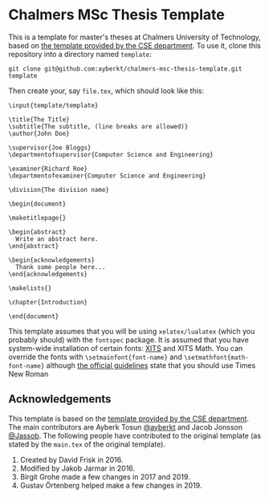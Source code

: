 # Chalmers MSc Thesis Template

This is a template for master's theses at Chalmers University of Technology,
based on [the template provided by the CSE department][0]. To use it, clone
this repository into a directory named `template`:

```
git clone git@github.com:ayberkt/chalmers-msc-thesis-template.git template
```

Then create your, say `file.tex`, which should look like this:

```
\input{template/template}

\title{The Title}
\subtitle{The subtitle, (line breaks are allowed)}
\author{John Doe}

\supervisor{Joe Bloggs}
\departmentofsupervisor{Computer Science and Engineering}

\examiner{Richard Roe}
\departmentofexaminer{Computer Science and Engineering}

\division{The division name}

\begin{document}

\maketitlepage{}

\begin{abstract}
  Write an abstract here.
\end{abstract}

\begin{acknowledgements}
  Thank some people here...
\end{acknowledgements}

\makelists{}

\chapter{Introduction}

\end{document}
```

This template assumes that you will be using `xelatex/lualatex` (which you
probably should) with the `fontspec` package. It is assumed that you have
system-wide installation of certain fonts: [XITS][1] and XITS Math. You can
override the fonts with `\setmainfont{font-name}` and
`\setmathfont{math-font-name}` although [the official guidelines][2] state that
you should use Times New Roman

## Acknowledgements

This template is based on the [template provided by the CSE department][0]. The
main contributors are Ayberk Tosun [@ayberkt](https://github.com/ayberkt/) and
Jacob Jonsson [@Jassob](https://github.com/Jassob). The following people have
contributed to the original template (as stated by the `main.tex` of the
original template).

1. Created by David Frisk in 2016.
2. Modified by Jakob Jarmar in 2016.
3. Birgit Grohe made a few changes in 2017 and 2019.
4. Gustav Örtenberg helped make a few changes in 2019.

[0]: https://www.overleaf.com/project/58d3eb5d6b629a1f6a7c7538
[1]: https://en.wikipedia.org/wiki/XITS_font_project
[2]: https://student.portal.chalmers.se/en/chalmersstudies/masters-thesis/Pages/design-and-publish-masters-thesis.aspx
